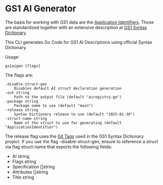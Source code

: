 # GS1 AI Generator

The basis for working with GS1 data are the [Application Identifiers](https://ref.gs1.org/ai/). Those are standardized
together with an extensive description at [GS1 Syntax Dictionary](https://github.com/gs1/gs1-syntax-dictionary).

This CLI generates Go Code for GS1 AI Descriptions using official Syntax Dictionary.


Usage:

    gs1aigen [flags]

The flags are:

	-disable-struct-gen
		Disables default AI struct declaration generation
	-out string
		Path to the output file (default "airegistry.go")
	-package string
		Package name to use (default "main")
	-release string
		Syntax Dictionary release to use (default "2025-01-30")
	-struct-name string
		Name of the struct to use for generating (default "ApplicationIdentifier")

The release flag uses the [Git Tags](https://github.com/gs1/gs1-syntax-dictionary/tags) used in the GS1 Syntax
Dictionary project. If you use the flag -disable-struct-gen, ensure to reference a struct via flag struct-name that 
exports the following fields:

- AI string
- Flags string
- Specification []string
- Attributes []string
- Title string